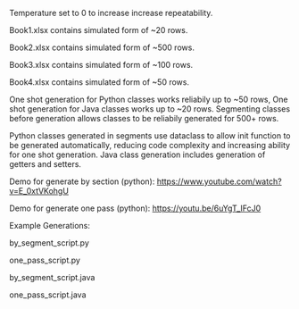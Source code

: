 Temperature set to 0 to increase increase repeatability.

Book1.xlsx contains simulated form of ~20 rows.


Book2.xlsx contains simulated form of ~500 rows.


Book3.xlsx contains simulated form of ~100 rows.


Book4.xlsx contains simulated form of ~50 rows.

One shot generation for Python classes works reliabily up to ~50 rows, One shot generation for Java classes works up to ~20 rows.
Segmenting classes before generation allows classes to be reliabily generated for 500+ rows.

Python classes generated in segments use dataclass to allow init function to be generated automatically, reducing code complexity and increasing ability for one shot generation. Java class generation includes generation of getters and setters.

Demo for generate by section (python): https://www.youtube.com/watch?v=E_0xtVKohgU

Demo for generate one pass (python): https://youtu.be/6uYgT_IFcJ0


Example Generations:

by_segment_script.py

one_pass_script.py

by_segment_script.java

one_pass_script.java

